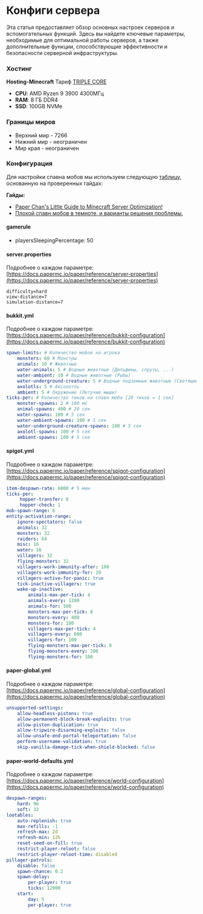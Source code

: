 # Конфиги сервера

Эта статья предоставляет обзор основных настроек серверов и вспомогательных функций. Здесь вы найдете ключевые параметры, необходимые для оптимальной работы серверов, а также дополнительные функции, способствующие эффективности и безопасности серверной инфраструктуры.

### Хостинг

**Hosting-Minecraft** Тариф [TRIPLE CORE](https://my.hosting-minecraft.pro/aff.php?aff=533)
- **CPU**: AMD Ryzen 9 3900 4300МГц
- **RAM**: 8 ГБ DDR4
- **SSD**: 100GB NVMe

### Границы миров

- Верхний мир - 7266
- Нижний мир - неограничен
- Мир края - неограничен

### Конфигурация


Для настройки спавна мобов мы используем следующую [таблицу](https://docs.google.com/spreadsheets/d/1wAU1GMSBJlocaJhvlkiILDBR98krKm2Q5hVqo-vtXMo/edit?usp=sharing), основанную на проверенных гайдах:

**Гайды:**
- [Paper Chan's Little Guide to Minecraft Server Optimization!](https://paper-chan.moe/paper-optimization/#mobspawn)
- [Плохой спавн мобов в темноте, и варианты решения проблемы.](https://www.minecraft-moscow.ru/threads/3787/)

#### gamerule

- playersSleepingPercentage: 50

#### server.properties


Подробнее о каждом параметре: [https://docs.papermc.io/paper/reference/server-properties](https://docs.papermc.io/paper/reference/server-properties)

```properties
difficulty=hard
view-distance=7
simulation-distance=7
```

#### bukkit.yml


Подробнее о каждом параметре: [https://docs.papermc.io/paper/reference/bukkit-configuration](https://docs.papermc.io/paper/reference/bukkit-configuration)

```yaml
spawn-limits: # Количество мобов на игрока
    monsters: 60 # Монстры 
    animals: 10 # Животные
    water-animals: 5 # Водные животные (Дельфины, спруты, ...) 
    water-ambient: 10 # Водные животные (Рыбы)
    water-underground-creature: 5 # Водные подземные животные (Светящийся спрут)
    axolotls: 5 # Аксолотль 
    ambient: 5 # Окружение (Летучие мыши)
ticks-per: # Количество тиков на спавн моба [20 тиков = 1 сек]
    monster-spawns: 2 # 100 мс
    animal-spawns: 400 # 20 сек
    water-spawns: 100 # 5 сек
    water-ambient-spawns: 100 # 5 сек
    water-underground-creature-spawns: 100 # 5 сек
    axolotl-spawns: 100 # 5 сек
    ambient-spawns: 100 # 5 сек
```

#### spigot.yml

Подробнее о каждом параметре: [https://docs.papermc.io/paper/reference/spigot-configuration](https://docs.papermc.io/paper/reference/spigot-configuration)

```yaml
item-despawn-rate: 6000 # 5 мин
ticks-per:
     hopper-transfer: 8
     hopper-check: 1
mob-spawn-range: 6
entity-activation-range:
    ignore-spectators: false
    animals: 32
    monsters: 32
    raiders: 64
    misc: 16
    water: 16
    villagers: 32
    flying-monsters: 32
    villagers-work-immunity-after: 100
    villagers-work-immunity-for: 20
    villagers-active-for-panic: true
    tick-inactive-villagers: true
    wake-up-inactive:
        animals-max-per-tick: 4
        animals-every: 1200
        animals-for: 100
        monsters-max-per-tick: 8
        monsters-every: 400
        monsters-for: 100
        villagers-max-per-tick: 4
        villagers-every: 600
        villagers-for: 100
        flying-monsters-max-per-tick: 8
        flying-monsters-every: 200
        flying-monsters-for: 100
```

#### paper-global.yml

Подробнее о каждом параметре: [https://docs.papermc.io/paper/reference/global-configuration](https://docs.papermc.io/paper/reference/global-configuration)

```yaml
unsupported-settings:
    allow-headless-pistons: true
    allow-permanent-block-break-exploits: true
    allow-piston-duplication: true
    allow-tripwire-disarming-exploits: false
    allow-unsafe-end-portal-teleportation: false
    perform-username-validation: true
    skip-vanilla-damage-tick-when-shield-blocked: false
```

#### paper-world-defaults.yml

Подробнее о каждом параметре: [https://docs.papermc.io/paper/reference/world-configuration](https://docs.papermc.io/paper/reference/world-configuration)

```yaml
despawn-ranges:
    hard: 96
    soft: 32
lootables:
    auto-replenish: true
    max-refills: -1
    refresh-max: 2d
    refresh-min: 12h
    reset-seed-on-fill: true
    restrict-player-reloot: false
    restrict-player-reloot-time: disabled
pillager-patrols:
    disable: false
    spawn-chance: 0.2
    spawn-delay:
        per-player: true
        ticks: 12000
    start:
        day: 5
        per-player: true
```
